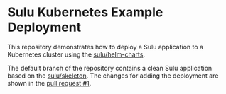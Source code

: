# Sulu Kubernetes Example Deployment

This repository demonstrates how to deploy a Sulu application to a Kubernetes cluster using the [sulu/helm-charts](https://github.com/sulu/helm-charts).

The default branch of the repository contains a clean Sulu application based on the [sulu/skeleton](https://github.com/sulu/skeleton). 
The changes for adding the deployment are shown in the [pull request #1](https://github.com/sulu/k8s-example-deployment/pull/1).
